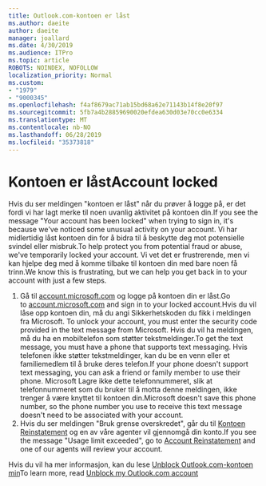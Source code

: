 ```yaml
---
title: Outlook.com-kontoen er låst
ms.author: daeite
author: daeite
manager: joallard
ms.date: 4/30/2019
ms.audience: ITPro
ms.topic: article
ROBOTS: NOINDEX, NOFOLLOW
localization_priority: Normal
ms.custom:
- "1979"
- "9000345"
ms.openlocfilehash: f4af8679ac71ab15bd68a62e71143b14f8e20f97
ms.sourcegitcommit: 5fb7a4b28859690020efdea630d03e70cc0e6334
ms.translationtype: MT
ms.contentlocale: nb-NO
ms.lasthandoff: 06/28/2019
ms.locfileid: "35373818"
---
```

# <a name="account-locked"></a><span data-ttu-id="c5c8a-102">Kontoen er låst</span><span class="sxs-lookup"><span data-stu-id="c5c8a-102">Account locked</span></span>

<span data-ttu-id="c5c8a-103">Hvis du ser meldingen "kontoen er låst" når du prøver å logge på, er det fordi vi har lagt merke til noen uvanlig aktivitet på kontoen din.</span><span class="sxs-lookup"><span data-stu-id="c5c8a-103">If you see the message "Your account has been locked" when trying to sign in, it's because we've noticed some unusual activity on your account.</span></span> <span data-ttu-id="c5c8a-104">Vi har midlertidig låst kontoen din for å bidra til å beskytte deg mot potensielle svindel eller misbruk.</span><span class="sxs-lookup"><span data-stu-id="c5c8a-104">To help protect you from potential fraud or abuse, we've temporarily locked your account.</span></span> <span data-ttu-id="c5c8a-105">Vi vet det er frustrerende, men vi kan hjelpe deg med å komme tilbake til kontoen din med bare noen få trinn.</span><span class="sxs-lookup"><span data-stu-id="c5c8a-105">We know this is frustrating, but we can help you get back in to your account with just a few steps.</span></span>

1. <span data-ttu-id="c5c8a-106">Gå til [account.microsoft.com](https://go.microsoft.com/fwlink/?linkid=2090484) og logge på kontoen din er låst.</span><span class="sxs-lookup"><span data-stu-id="c5c8a-106">Go to [account.microsoft.com](https://go.microsoft.com/fwlink/?linkid=2090484) and sign in to your locked account.</span></span><span data-ttu-id="c5c8a-107">Hvis du vil låse opp kontoen din, må du angi Sikkerhetskoden du fikk i meldingen fra Microsoft.</span><span class="sxs-lookup"><span data-stu-id="c5c8a-107"> To unlock your account, you must enter the security code provided in the text message from Microsoft.</span></span> <span data-ttu-id="c5c8a-108">Hvis du vil ha meldingen, må du ha en mobiltelefon som støtter tekstmeldinger.</span><span class="sxs-lookup"><span data-stu-id="c5c8a-108">To get the text message, you must have a phone that supports text messaging.</span></span> <span data-ttu-id="c5c8a-109">Hvis telefonen ikke støtter tekstmeldinger, kan du be en venn eller et familiemedlem til å bruke deres telefon.</span><span class="sxs-lookup"><span data-stu-id="c5c8a-109">If your phone doesn't support text messaging, you can ask a friend or family member to use their phone.</span></span> <span data-ttu-id="c5c8a-110">Microsoft Lagre ikke dette telefonnummeret, slik at telefonnummeret som du bruker til å motta denne meldingen, ikke trenger å være knyttet til kontoen din.</span><span class="sxs-lookup"><span data-stu-id="c5c8a-110">Microsoft doesn't save this phone number, so the phone number you use to receive this text message doesn't need to be associated with your account.</span></span>
2. <span data-ttu-id="c5c8a-111">Hvis du ser meldingen "Bruk grense overskredet", går du til [Kontoen Reinstatement](https://go.microsoft.com/fwlink/?linkid=2090483) og en av våre agenter vil gjennomgå din konto.</span><span class="sxs-lookup"><span data-stu-id="c5c8a-111">If you see the message "Usage limit exceeded", go to [Account Reinstatement](https://go.microsoft.com/fwlink/?linkid=2090483) and one of our agents will review your account.</span></span>

<span data-ttu-id="c5c8a-112">Hvis du vil ha mer informasjon, kan du lese [Unblock Outlook.com-kontoen min](https://support.office.com/article/f4ad2701-d166-4d8b-8a6a-9af2a1f8a4c4)</span><span class="sxs-lookup"><span data-stu-id="c5c8a-112">To learn more, read [Unblock my Outlook.com account](https://support.office.com/article/f4ad2701-d166-4d8b-8a6a-9af2a1f8a4c4)</span></span> 